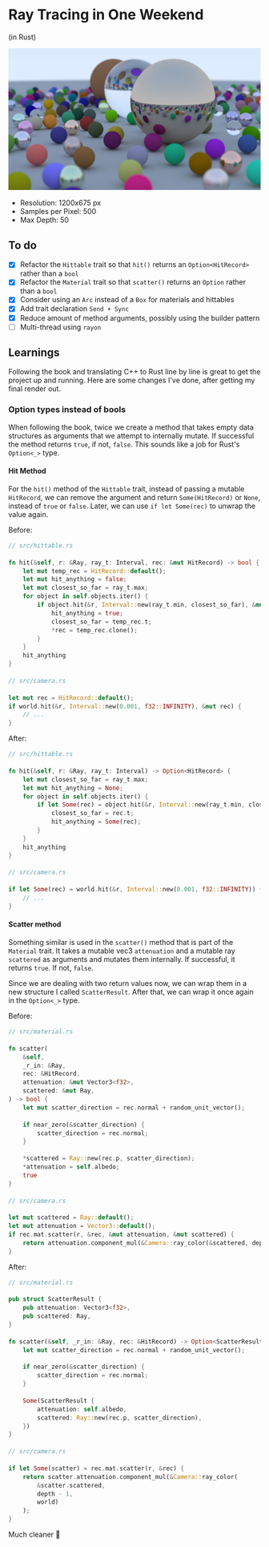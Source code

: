 # Ray Tracing in One Weekend

(in Rust)

![Final Image Render](images/image_24_1200px_500ssp.jpg)

- Resolution: 1200x675 px
- Samples per Pixel: 500
- Max Depth: 50

## To do

- [x] Refactor the `Hittable` trait so that `hit()` returns an `Option<HitRecord>` rather than a `bool`
- [x] Refactor the `Material` trait so that `scatter()` returns an `Option` rather than a `bool`
- [x] Consider using an `Arc` instead of a `Box` for materials and hittables
- [x] Add trait declaration `Send + Sync`
- [x] Reduce amount of method arguments, possibly using the builder pattern
- [ ] Multi-thread using `rayon`

## Learnings

Following the book and translating C++ to Rust line by line is great to get the project up and running. Here are some changes I've done, after getting my final render out.

### Option types instead of bools

When following the book, twice we create a method that takes empty data structures as arguments that we attempt to internally mutate. If successful the method returns `true`, if not, `false`. This sounds like a job for Rust's `Option<_>` type.

#### Hit Method

For the `hit()` method of the `Hittable` trait, instead of passing a mutable `HitRecord`, we can remove the argument and return `Some(HitRecord)` or `None`, instead of `true` or `false`. Later, we can use `if let Some(rec)` to unwrap the value again.

Before:

```rust
// src/hittable.rs

fn hit(&self, r: &Ray, ray_t: Interval, rec: &mut HitRecord) -> bool {
    let mut temp_rec = HitRecord::default();
    let mut hit_anything = false;
    let mut closest_so_far = ray_t.max;
    for object in self.objects.iter() {
        if object.hit(&r, Interval::new(ray_t.min, closest_so_far), &mut temp_rec) {
            hit_anything = true;
            closest_so_far = temp_rec.t;
            *rec = temp_rec.clone();
        }
    }
    hit_anything
}

// src/camera.rs

let mut rec = HitRecord::default();
if world.hit(&r, Interval::new(0.001, f32::INFINITY), &mut rec) {
    // ...
}

```

After:

```rust
// src/hittable.rs

fn hit(&self, r: &Ray, ray_t: Interval) -> Option<HitRecord> {
    let mut closest_so_far = ray_t.max;
    let mut hit_anything = None;
    for object in self.objects.iter() {
        if let Some(rec) = object.hit(&r, Interval::new(ray_t.min, closest_so_far)) {
            closest_so_far = rec.t;
            hit_anything = Some(rec);
        }
    }
    hit_anything
}

// src/camera.rs

if let Some(rec) = world.hit(&r, Interval::new(0.001, f32::INFINITY)) {
    // ...
}
```

#### Scatter method

Something similar is used in the `scatter()` method that is part of the `Material` trait. It takes a mutable vec3 `attenuation` and a mutable ray `scattered` as arguments and mutates them internally. If successful, it returns `true`. If not, `false`.

Since we are dealing with two return values now, we can wrap them in a new structure I called `ScatterResult`. After that, we can wrap it once again in the `Option<_>` type.

Before:

```rust
// src/material.rs

fn scatter(
    &self,
    _r_in: &Ray,
    rec: &HitRecord,
    attenuation: &mut Vector3<f32>,
    scattered: &mut Ray,
) -> bool {
    let mut scatter_direction = rec.normal + random_unit_vector();

    if near_zero(&scatter_direction) {
        scatter_direction = rec.normal;
    }

    *scattered = Ray::new(rec.p, scatter_direction);
    *attenuation = self.albedo;
    true
}

// src/camera.rs

let mut scattered = Ray::default();
let mut attenuation = Vector3::default();
if rec.mat.scatter(r, &rec, &mut attenuation, &mut scattered) {
    return attenuation.component_mul(&Camera::ray_color(&scattered, depth - 1, world));
}

```

After:

```rust
// src/material.rs

pub struct ScatterResult {
    pub attenuation: Vector3<f32>,
    pub scattered: Ray,
}

fn scatter(&self, _r_in: &Ray, rec: &HitRecord) -> Option<ScatterResult> {
    let mut scatter_direction = rec.normal + random_unit_vector();

    if near_zero(&scatter_direction) {
        scatter_direction = rec.normal;
    }

    Some(ScatterResult {
        attenuation: self.albedo,
        scattered: Ray::new(rec.p, scatter_direction),
    })
}

// src/camera.rs

if let Some(scatter) = rec.mat.scatter(r, &rec) {
    return scatter.attenuation.component_mul(&Camera::ray_color(
        &scatter.scattered,
        depth - 1,
        world)
    );
}
```

Much cleaner :crab:

